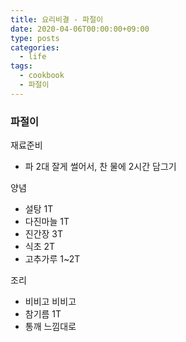 ```yaml
---
title: 요리비결 - 파절이
date: 2020-04-06T00:00:00+09:00
type: posts
categories:
  - life
tags:
  - cookbook
  - 파절이
---
```


### 파절이

재료준비

- 파 2대 잘게 썰어서, 찬 물에 2시간 담그기

양념

- 설탕 1T
- 다진마늘 1T
- 진간장 3T
- 식초 2T
- 고추가루 1~2T

조리

- 비비고 비비고
- 참기름 1T
- 통깨 느낌대로